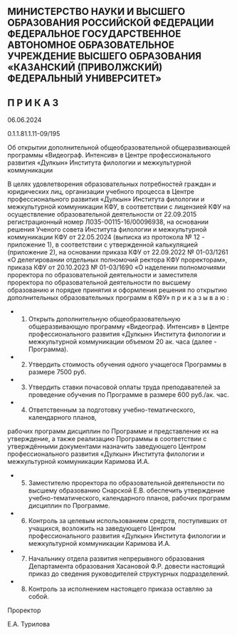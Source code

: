 <!-- image -->

## МИНИСТЕРСТВО НАУКИ И ВЫСШЕГО ОБРАЗОВАНИЯ РОССИЙСКОЙ ФЕДЕРАЦИИ ФЕДЕРАЛЬНОЕ ГОСУДАРСТВЕННОЕ АВТОНОМНОЕ ОБРАЗОВАТЕЛЬНОЕ УЧРЕЖДЕНИЕ ВЫСШЕГО ОБРАЗОВАНИЯ «КАЗАНСКИЙ (ПРИВОЛЖСКИЙ) ФЕДЕРАЛЬНЫЙ УНИВЕРСИТЕТ»

## П Р И К А З

06.06.2024

0.1.1.81.1.11-09/195

Об открытии дополнительной общеобразовательной общеразвивающей программы «Видеограф. Интенсив» в Центре профессионального развития «Дулкын» Института филологии и межкультурной коммуникации

В  целях  удовлетворения  образовательных  потребностей  граждан  и  юридических лиц,  организации  учебного  процесса  в  Центре  профессионального  развития  «Дулкын» Института филологии и межкультурной коммуникации КФУ, в соответствии с лицензией КФУ  на  осуществление  образовательной  деятельности  от 22.09.2015  регистрационный номер Л035-00115-16/00096938, на основании решения Ученого совета Института филологии  и межкультурной  коммуникации  КФУ  от  22.05.2024  (выписка  из  протокола № 12 - приложение 1), в соответствии с утвержденной калькуляцией (приложение 2), на основании приказа КФУ  от 22.09.2022 № 01-03/1261 «О делегировании отдельных полномочий  ректора  КФУ  проректорам»,  приказа  КФУ  от  20.10.2023  № 01-03/1690 «О наделении полномочиями проректора по образовательной деятельности и заместителя проректора  по образовательной  деятельности  по высшему  образованию  и  порядке принятия и оформления решения по открытию дополнительных образовательных программ в КФУ» п р и к а з ы в а ю :

- 1. Открыть дополнительную общеобразовательную общеразвивающую программу «Видеограф.  Интенсив»  в  Центре  профессионального  развития  «Дулкын»  Института филологии и межкультурной коммуникации объемом 20 ак. часа (далее - Программа).
- 2. Утвердить стоимость обучения одного учащегося Программы в размере 7500 руб.
- 3. Утвердить ставки почасовой оплаты труда преподавателей за проведение обучения по Программе в размере 600 руб./ак. час.
- 4. Ответственным  за подготовку учебно-тематического, календарного планов,

рабочих программ дисциплин по Программе и представление их на утверждение, а также реализацию Программы в соответствии с утверждёнными документами назначить заведующего  Центром  профессионального  развития  «Дулкын»  Института  филологии  и межкультурной коммуникации Каримова И.А.

- 5. Заместителю проректора по образовательной деятельности по высшему образованию Снарской Е.В. обеспечить утверждение учебно-тематического, календарного планов, рабочих программ дисциплин по Программе.
- 6. Контроль  за  целевым  использованием  средств,  поступивших  от  учащихся, возложить  на  заведующего  Центром  профессионального  развития  «Дулкын»  Института филологии и межкультурной коммуникации Каримова И.А.
- 7. Начальнику отдела развития непрерывного образования Департамента образования  Хасановой  Ф.Р.  довести  настоящий  приказ  до  сведения  руководителей структурных подразделений.
- 8. Контроль за исполнением настоящего приказа оставляю за собой.

Проректор

Е.А. Турилова
